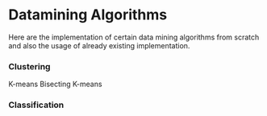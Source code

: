 Datamining Algorithms
======================
Here are the implementation of certain data mining algorithms from scratch and also the usage of already existing implementation.

### Clustering
K-means
Bisecting K-means

### Classification
